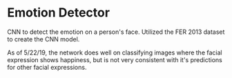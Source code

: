 # Emotion Detector
CNN to detect the emotion on a person's face.
Utilized the FER 2013 dataset to create the CNN model.


As of 5/22/19, the network does well on classifying images where the facial expression shows happiness, but is not very consistent with it's predictions for other facial expressions.

